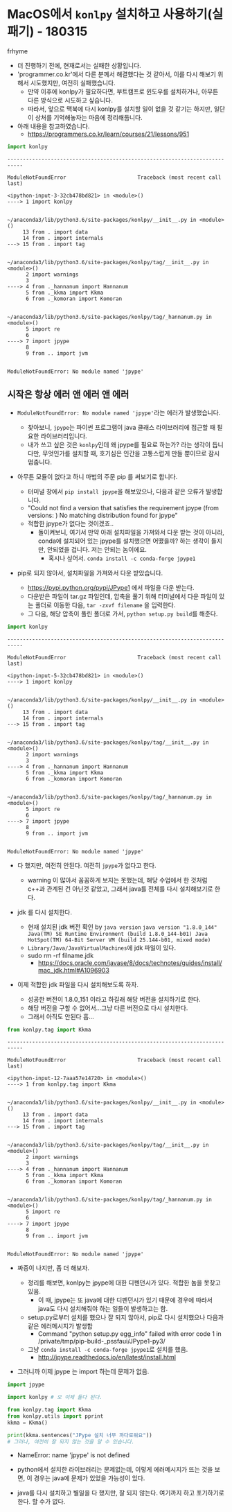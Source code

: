 
# MacOS에서 `konlpy` 설치하고 사용하기(실패기) - 180315 

frhyme

- 더 진행하기 전에, 현재로서는 실패한 상황입니다.
- 'programmer.co.kr'에서 다른 분께서 해결했다는 것 같아서, 이를 다시 해보기 위해서 시도했지만, 여전히 실패했습니다. 
    - 만약 이후에 konlpy가 필요하다면, 부트캠프로 윈도우를 설치하거나, 아무튼 다른 방식으로 시도하고 싶습니다.
    - 따라서, 앞으로 맥북에 다시 konlpy를 설치할 일이 없을 것 같기는 하지만, 일단 이 상처를 기억해놓자는 마음에 정리해둡니다. 
- 아래 내용을 참고하였습니다. 
    - https://programmers.co.kr/learn/courses/21/lessons/951



```python
import konlpy
```


    ---------------------------------------------------------------------------

    ModuleNotFoundError                       Traceback (most recent call last)

    <ipython-input-3-32cb478bd821> in <module>()
    ----> 1 import konlpy
    

    ~/anaconda3/lib/python3.6/site-packages/konlpy/__init__.py in <module>()
         13 from . import data
         14 from . import internals
    ---> 15 from . import tag
    

    ~/anaconda3/lib/python3.6/site-packages/konlpy/tag/__init__.py in <module>()
          2 import warnings
          3 
    ----> 4 from ._hannanum import Hannanum
          5 from ._kkma import Kkma
          6 from ._komoran import Komoran


    ~/anaconda3/lib/python3.6/site-packages/konlpy/tag/_hannanum.py in <module>()
          5 import re
          6 
    ----> 7 import jpype
          8 
          9 from .. import jvm


    ModuleNotFoundError: No module named 'jpype'


## 시작은 항상 에러 앤 에러 앤 에러 

- `ModuleNotFoundError: No module named 'jpype'`라는 에러가 발생했습니다. 
    - 찾아보니, `jpype`는 파이썬 프로그램이 java 클래스 라이브러리에 접근할 때 필요한 라이브러리입니다. 
    - 내가 쓰고 싶은 것은 `konlpy`인데 왜 jpype를 필요로 하는가? 라는 생각이 듭니다만, 무엇인가를 설치할 때, 호기심은 인간을 고통스럽게 만들 뿐이므로 잠시 멈춥니다. 
    
- 아무튼 모듈이 없다고 하니 마법의 주문 pip 를 써보기로 합니다. 
    - 터미널 창에서 `pip install jpype`을 해보았으나, 다음과 같은 오류가 발생합니다. 
    - "Could not find a version that satisfies the requirement jpype (from versions: ) No matching distribution found for jpype"
    - 적합한 jpype가 없다는 것이겠죠..
        - 돌이켜보니, 여기서 만약 아래 설치파일을 가져와서 다운 받는 것이 아니라, conda에 설치되어 있는 jpype를 설치했으면 어땠을까? 하는 생각이 들지만, 안되었을 겁니다. 저는 안되는 놈이에요. 
            - 혹시나 싶어서. `conda install -c conda-forge jpype1`

- pip로 되지 않아서, 설치파일을 가져와서 다운 받았습니다. 
    - https://pypi.python.org/pypi/JPype1 에서 파일을 다운 받는다. 
    - 다운받은 파일이 tar.gz 파일인데, 압축을 풀기 위해 터미널에서 다운 파일이 있는 폴더로 이동한 다음, `tar -zxvf filename` 을 입력한다. 
    - 그 다음, 해당 압축이 풀린 폴더로 가서, `python setup.py build`를 해준다.


```python
import konlpy
```


    ---------------------------------------------------------------------------

    ModuleNotFoundError                       Traceback (most recent call last)

    <ipython-input-5-32cb478bd821> in <module>()
    ----> 1 import konlpy
    

    ~/anaconda3/lib/python3.6/site-packages/konlpy/__init__.py in <module>()
         13 from . import data
         14 from . import internals
    ---> 15 from . import tag
    

    ~/anaconda3/lib/python3.6/site-packages/konlpy/tag/__init__.py in <module>()
          2 import warnings
          3 
    ----> 4 from ._hannanum import Hannanum
          5 from ._kkma import Kkma
          6 from ._komoran import Komoran


    ~/anaconda3/lib/python3.6/site-packages/konlpy/tag/_hannanum.py in <module>()
          5 import re
          6 
    ----> 7 import jpype
          8 
          9 from .. import jvm


    ModuleNotFoundError: No module named 'jpype'


- 다 했지만, 여전히 안된다. 여전히 `jpype`가 없다고 한다. 
    - warning 이 많아서 꼼꼼하게 보지는 못했는데, 해당 수업에서 한 것처럼 c++과 관계된 건 아닌것 같았고, 그래서 java를 전체를 다시 설치해보기로 한다. 

- jdk 를 다시 설치한다.
    - 현재 설치된 jdk 버전 확인 by `java version`
        `
        java version "1.8.0_144"
        Java(TM) SE Runtime Environment (build 1.8.0_144-b01)
        Java HotSpot(TM) 64-Bit Server VM (build 25.144-b01, mixed mode)
        `
    - `Library/Java/JavaVirtualMachines`에 jdk 파일이 있다. 
    - sudo rm -rf filname.jdk
        - https://docs.oracle.com/javase/8/docs/technotes/guides/install/mac_jdk.html#A1096903
- 이제 적합한 jdk 파일을 다시 설치해보도록 하자. 
    - 성공한 버전이 1.8.0_151 이라고 하길래 해당 버전을 설치하기로 한다. 
    - 해당 버전을 구할 수 없어서...그냥 다른 버전으로 다시 설치한다. 
    - 그래서 아직도 안된다 흠...


```python
from konlpy.tag import Kkma
```


    ---------------------------------------------------------------------------

    ModuleNotFoundError                       Traceback (most recent call last)

    <ipython-input-12-7aaa57e14720> in <module>()
    ----> 1 from konlpy.tag import Kkma
    

    ~/anaconda3/lib/python3.6/site-packages/konlpy/__init__.py in <module>()
         13 from . import data
         14 from . import internals
    ---> 15 from . import tag
    

    ~/anaconda3/lib/python3.6/site-packages/konlpy/tag/__init__.py in <module>()
          2 import warnings
          3 
    ----> 4 from ._hannanum import Hannanum
          5 from ._kkma import Kkma
          6 from ._komoran import Komoran


    ~/anaconda3/lib/python3.6/site-packages/konlpy/tag/_hannanum.py in <module>()
          5 import re
          6 
    ----> 7 import jpype
          8 
          9 from .. import jvm


    ModuleNotFoundError: No module named 'jpype'


- 짜증이 나지만, 좀 더 해보자. 
    - 정리를 해보면, konlpy는 jpype에 대한 디펜던시가 있다. 적합한 놈을 못찾고 있음. 
        - 이 때, jpype는 또 java에 대한 디펜던시가 있기 때문에 경우에 따라서 java도 다시 설치해줘야 하는 일들이 발생하고는 함.
    - setup.py로부터 설치를 했으나 잘 되지 않아서, pip로 다시 설치했으나 다음과 같은 에러메시지가 발생함
        - Command "python setup.py egg_info" failed with error code 1 in /private/tmp/pip-build-_pssfaui/JPype1-py3/
    - 그냥 `conda install -c conda-forge jpype1`로 설치를 했음. 
        - http://jpype.readthedocs.io/en/latest/install.html

- 그러니까 이제 jpype 는 import 하는데 문제가 없음. 


```python
import jpype
```


```python
import konlpy # 오 이제 둘다 된다. 
```


```python
from konlpy.tag import Kkma
from konlpy.utils import pprint
kkma = Kkma()

print(kkma.sentences("JPype 설치 너무 까다로워요"))
# 그러나, 여전히 잘 되지 않는 것을 알 수 있습니다. 
```

- NameError: name 'jpype' is not defined

- python에서 설치한 라이브러리는 문제없는데, 이렇게 에러메시지가 뜨는 것을 보면, 이 경우는 java에 문제가 있었을 가능성이 있다. 

- java를 다시 설치하고 별일을 다 했지만, 잘 되지 않는다. 여기까지 하고 포기하기로 한다. 할 수가 없다. 
